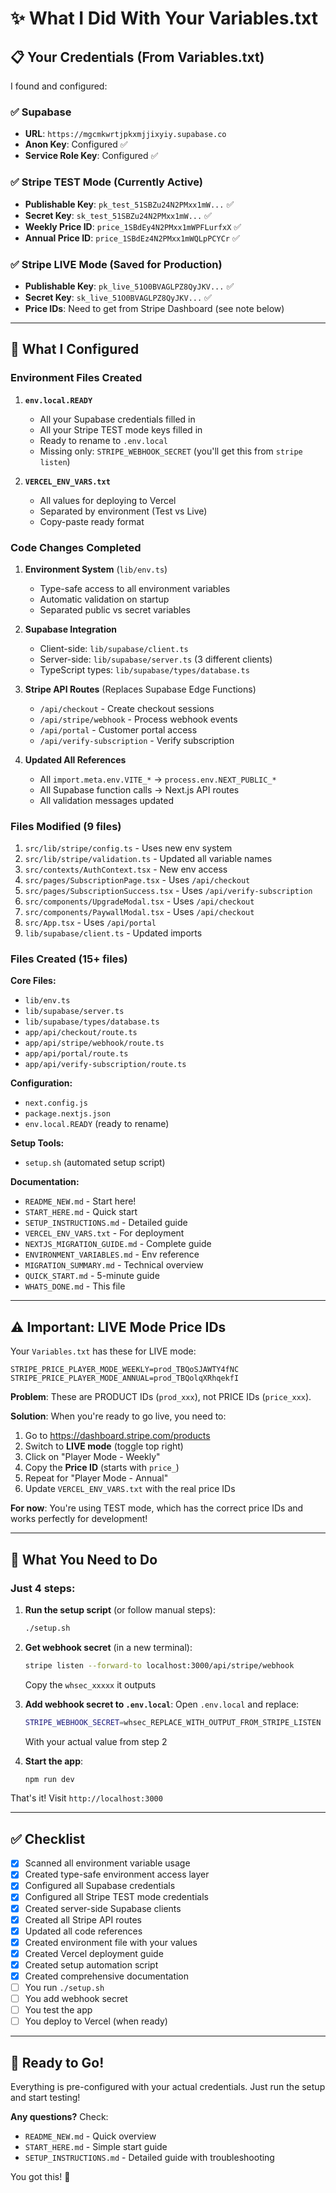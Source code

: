 # ✨ What I Did With Your Variables.txt

## 📋 Your Credentials (From Variables.txt)

I found and configured:

### ✅ Supabase
- **URL**: `https://mgcmkwrtjpkxmjjixyiy.supabase.co`
- **Anon Key**: Configured ✅
- **Service Role Key**: Configured ✅

### ✅ Stripe TEST Mode (Currently Active)
- **Publishable Key**: `pk_test_51SBZu24N2PMxx1mW...` ✅
- **Secret Key**: `sk_test_51SBZu24N2PMxx1mW...` ✅
- **Weekly Price ID**: `price_1SBdEy4N2PMxx1mWPFLurfxX` ✅
- **Annual Price ID**: `price_1SBdEz4N2PMxx1mWQLpPCYCr` ✅

### ✅ Stripe LIVE Mode (Saved for Production)
- **Publishable Key**: `pk_live_51O0BVAGLPZ8QyJKV...` ✅
- **Secret Key**: `sk_live_51O0BVAGLPZ8QyJKV...` ✅
- **Price IDs**: Need to get from Stripe Dashboard (see note below)

---

## 🔧 What I Configured

### Environment Files Created

1. **`env.local.READY`**
   - All your Supabase credentials filled in
   - All your Stripe TEST mode keys filled in
   - Ready to rename to `.env.local`
   - Missing only: `STRIPE_WEBHOOK_SECRET` (you'll get this from `stripe listen`)

2. **`VERCEL_ENV_VARS.txt`**
   - All values for deploying to Vercel
   - Separated by environment (Test vs Live)
   - Copy-paste ready format

### Code Changes Completed

1. **Environment System** (`lib/env.ts`)
   - Type-safe access to all environment variables
   - Automatic validation on startup
   - Separated public vs secret variables

2. **Supabase Integration**
   - Client-side: `lib/supabase/client.ts`
   - Server-side: `lib/supabase/server.ts` (3 different clients)
   - TypeScript types: `lib/supabase/types/database.ts`

3. **Stripe API Routes** (Replaces Supabase Edge Functions)
   - `/api/checkout` - Create checkout sessions
   - `/api/stripe/webhook` - Process webhook events
   - `/api/portal` - Customer portal access
   - `/api/verify-subscription` - Verify subscription

4. **Updated All References**
   - All `import.meta.env.VITE_*` → `process.env.NEXT_PUBLIC_*`
   - All Supabase function calls → Next.js API routes
   - All validation messages updated

### Files Modified (9 files)

1. `src/lib/stripe/config.ts` - Uses new env system
2. `src/lib/stripe/validation.ts` - Updated all variable names
3. `src/contexts/AuthContext.tsx` - New env access
4. `src/pages/SubscriptionPage.tsx` - Uses `/api/checkout`
5. `src/pages/SubscriptionSuccess.tsx` - Uses `/api/verify-subscription`
6. `src/components/UpgradeModal.tsx` - Uses `/api/checkout`
7. `src/components/PaywallModal.tsx` - Uses `/api/checkout`
8. `src/App.tsx` - Uses `/api/portal`
9. `lib/supabase/client.ts` - Updated imports

### Files Created (15+ files)

**Core Files:**
- `lib/env.ts`
- `lib/supabase/server.ts`
- `lib/supabase/types/database.ts`
- `app/api/checkout/route.ts`
- `app/api/stripe/webhook/route.ts`
- `app/api/portal/route.ts`
- `app/api/verify-subscription/route.ts`

**Configuration:**
- `next.config.js`
- `package.nextjs.json`
- `env.local.READY` (ready to rename)

**Setup Tools:**
- `setup.sh` (automated setup script)

**Documentation:**
- `README_NEW.md` - Start here!
- `START_HERE.md` - Quick start
- `SETUP_INSTRUCTIONS.md` - Detailed guide
- `VERCEL_ENV_VARS.txt` - For deployment
- `NEXTJS_MIGRATION_GUIDE.md` - Complete guide
- `ENVIRONMENT_VARIABLES.md` - Env reference
- `MIGRATION_SUMMARY.md` - Technical overview
- `QUICK_START.md` - 5-minute guide
- `WHATS_DONE.md` - This file

---

## ⚠️ Important: LIVE Mode Price IDs

Your `Variables.txt` has these for LIVE mode:
```
STRIPE_PRICE_PLAYER_MODE_WEEKLY=prod_TBQoSJAWTY4fNC
STRIPE_PRICE_PLAYER_MODE_ANNUAL=prod_TBQolqXRhqekfI
```

**Problem**: These are PRODUCT IDs (`prod_xxx`), not PRICE IDs (`price_xxx`).

**Solution**: When you're ready to go live, you need to:
1. Go to https://dashboard.stripe.com/products
2. Switch to **LIVE mode** (toggle top right)
3. Click on "Player Mode - Weekly"
4. Copy the **Price ID** (starts with `price_`)
5. Repeat for "Player Mode - Annual"
6. Update `VERCEL_ENV_VARS.txt` with the real price IDs

**For now**: You're using TEST mode, which has the correct price IDs and works perfectly for development!

---

## 🎯 What You Need to Do

### Just 4 steps:

1. **Run the setup script** (or follow manual steps):
   ```bash
   ./setup.sh
   ```

2. **Get webhook secret** (in a new terminal):
   ```bash
   stripe listen --forward-to localhost:3000/api/stripe/webhook
   ```
   Copy the `whsec_xxxxx` it outputs

3. **Add webhook secret to `.env.local`**:
   Open `.env.local` and replace:
   ```bash
   STRIPE_WEBHOOK_SECRET=whsec_REPLACE_WITH_OUTPUT_FROM_STRIPE_LISTEN
   ```
   With your actual value from step 2

4. **Start the app**:
   ```bash
   npm run dev
   ```

That's it! Visit `http://localhost:3000`

---

## ✅ Checklist

- [x] Scanned all environment variable usage
- [x] Created type-safe environment access layer
- [x] Configured all Supabase credentials
- [x] Configured all Stripe TEST mode credentials
- [x] Created server-side Supabase clients
- [x] Created all Stripe API routes
- [x] Updated all code references
- [x] Created environment file with your values
- [x] Created Vercel deployment guide
- [x] Created setup automation script
- [x] Created comprehensive documentation
- [ ] You run `./setup.sh`
- [ ] You add webhook secret
- [ ] You test the app
- [ ] You deploy to Vercel (when ready)

---

## 🚀 Ready to Go!

Everything is pre-configured with your actual credentials. Just run the setup and start testing!

**Any questions?** Check:
- `README_NEW.md` - Quick overview
- `START_HERE.md` - Simple start guide  
- `SETUP_INSTRUCTIONS.md` - Detailed guide with troubleshooting

You got this! 🎉

